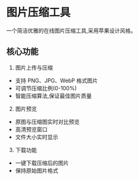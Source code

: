 # 图片压缩工具

一个简洁优雅的在线图片压缩工具,采用苹果设计风格。

## 核心功能
1. 图片上传与压缩
- 支持 PNG、JPG、WebP 格式图片
- 可调节压缩比例(0-100%)
- 智能压缩算法,保证最佳图片质量

2. 图片预览
- 原图与压缩图实时对比预览
- 高清预览窗口
- 文件大小实时显示

3. 下载功能
- 一键下载压缩后的图片
- 保持原始图片格式 